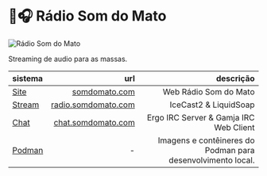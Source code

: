 # 🌳🎧 Rádio Som do Mato

![Rádio Som do Mato](https://raw.githubusercontent.com/somdomato/somdomato/main/public/images/logo.svg "Rádio Som do Mato")

Streaming de audio para as massas.

| sistema | url | descrição |
| :--- | ---: | ---: |
| [Site](https://github.com/somdomato/somdomato) | [somdomato.com](https://somdomato.com) | Web Rádio Som do Mato |
| [Stream](https://github.com/somdomato/stream) | [radio.somdomato.com](https://radio.somdomato.com) | IceCast2 & LiquidSoap |
| [Chat](https://github.com/somdomato/chat) | [chat.somdomato.com](https://chat.somdomato.com) | Ergo IRC Server & Gamja IRC Web Client |
| [Podman](https://github.com/somdomato/podman) | - | Imagens e contêineres do Podman para desenvolvimento local. |
